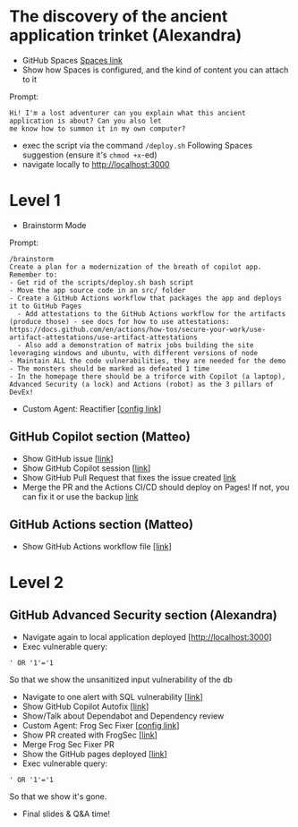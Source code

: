 

# The discovery of the ancient application trinket (Alexandra)

- GitHub Spaces [Spaces link](https://github.com/copilot/spaces/housa/2)
- Show how Spaces is configured, and the kind of content you can attach to it

Prompt:
```
Hi! I'm a lost adventurer can you explain what this ancient application is about? Can you also let
me know how to summon it in my own computer?
```
- exec the script via the command
  ```/deploy.sh```
  Following Spaces suggestion (ensure it's `chmod +x`-ed)
- navigate locally to [http://localhost:3000](http://localhost:3000)

# Level 1

- Brainstorm Mode

Prompt:
```
/brainstorm
Create a plan for a modernization of the breath of copilot app.
Remember to:
- Get rid of the scripts/deploy.sh bash script
- Move the app source code in an src/ folder
- Create a GitHub Actions workflow that packages the app and deploys it to GitHub Pages
  - Add attestations to the GitHub Actions workflow for the artifacts (produce those) - see docs for how to use attestations: https://docs.github.com/en/actions/how-tos/secure-your-work/use-artifact-attestations/use-artifact-attestations
  - Also add a demonstration of matrix jobs building the site leveraging windows and ubuntu, with different versions of node
- Maintain ALL the code vulnerabilities, they are needed for the demo
- The monsters should be marked as defeated 1 time
- In the homepage there should be a triforce with Copilot (a laptop), Advanced Security (a lock) and Actions (robot) as the 3 pillars of DevEx!
```

- Custom Agent: Reactifier [[config link](https://github.com/github-community-projects/breath-of-copilot-universe-2025/blob/main/.github/agents/reactifier.md)]

## GitHub Copilot section (Matteo)

- Show GitHub issue [[link](https://github.com/github-community-projects/breath-of-copilot-universe-2025/issues/24)]
- Show GitHub Copilot session [[link](https://github.com/copilot/tasks/pull/PR_kwDOPmSnws6rzb2N?session_id=2814a809-f401-4f06-8e81-37b51b91847d)]
- Show GitHub Pull Request that fixes the issue created [link](https://github.com/github-community-projects/breath-of-copilot-universe-2025/pull/25)
- Merge the PR and the Actions CI/CD should deploy on Pages! If not, you can fix it or use the backup [link](https://turbo-disco-gze28vk.pages.github.io/)

## GitHub Actions section (Matteo)

- Show GitHub Actions workflow file [[link](https://github.com/github-community-projects/breath-of-copilot-universe-2025/blob/main/.github/workflows/deploy.yml)]

# Level 2

## GitHub Advanced Security section (Alexandra)

- Navigate again to local application deployed [[http://localhost:3000](http://localhost:3000)]
- Exec vulnerable query:

```
' OR '1'='1
```

So that we show the unsanitized input vulnerability of the db
- Navigate to one alert with SQL vulnerability [[link](https://github.com/github-community-projects/breath-of-copilot-universe-2025/security/code-scanning/4)]
- Show GitHub Copilot Autofix [[link](https://github.com/github-community-projects/breath-of-copilot-universe-2025/pull/13)]
- Show/Talk about Dependabot and Dependency review
- Custom Agent: Frog Sec Fixer [[config link](https://github.com/github-community-projects/breath-of-copilot-universe-2025/blob/main/.github/agents/frog-sec-fixer.md)]
- Show PR created with FrogSec [[link](https://github.com/github-community-projects/breath-of-copilot-universe-2025/pull/35)]
- Merge Frog Sec Fixer PR
- Show the GitHub pages deployed [[link](https://github-community-projects.github.io/breath-of-copilot-universe-2025/)]
- Exec vulnerable query:

```
' OR '1'='1
```

So that we show it's gone.
- Final slides & Q&A time!
